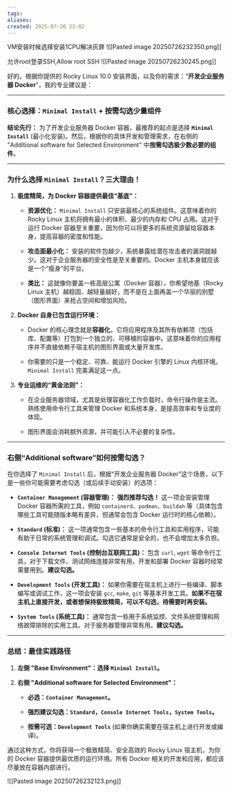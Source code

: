 ```yaml
---
tags: 
aliases: 
created: 2025-07-26 23:02
---
```

VM安装时候选择安装1CPU解决灰屏
![[Pasted image 20250726232350.png]]






允许root登录SSH,Allow root SSH
![[Pasted image 20250726230245.png]]

好的，根据你提供的 Rocky Linux 10.0 安装界面，以及你的需求：“**开发企业服务器 Docker**”，我的专业建议是：

---

### **核心选择：`Minimal Install` + 按需勾选少量组件**

**结论先行：** 为了开发企业服务器 Docker 容器，最推荐的起点是选择 **`Minimal Install`** (最小化安装)。然后，根据你的具体开发和管理需求，在右侧的 "Additional software for Selected Environment" 中**按需勾选极少数必要的组件**。

---

### **为什么选择 `Minimal Install`？三大理由！**

1. **极度精简，为 Docker 容器提供最佳“基底”：**
    
    - **资源优化：** `Minimal Install` 只安装最核心的系统组件。这意味着你的 Rocky Linux 主机将拥有最小的体积、最少的内存和 CPU 占用。这对于运行 Docker 容器至关重要，因为你可以将更多的系统资源留给容器本身，提高容器的密度和性能。
        
    - **攻击面最小化：** 安装的软件包越少，系统暴露给潜在攻击者的漏洞就越少。这对于企业服务器的安全性是至关重要的。Docker 主机本身就应该是一个“瘦身”的平台。
        
    - **类比：** 这就像你要盖一栋高层公寓（Docker 容器），你希望地基（Rocky Linux 主机）越稳固、越轻量越好，而不是在上面再盖一个华丽的别墅（图形界面）来抢占空间和增加风险。
        
2. **Docker 自身已包含运行环境：**
    
    - Docker 的核心理念就是**容器化**，它将应用程序及其所有依赖项（包括库、配置等）打包到一个独立的、可移植的容器中。这意味着你的应用程序并不直接依赖于宿主机的图形界面或大量开发库。
        
    - 你需要的只是一个稳定、可靠、能运行 Docker 引擎的 Linux 内核环境。`Minimal Install` 完美满足这一点。
        
3. **专业运维的“黄金法则”：**
    
    - 在企业服务器领域，尤其是处理容器化工作负载时，命令行操作是主流。熟练使用命令行工具来管理 Docker 和系统本身，是提高效率和专业度的体现。
        
    - 图形界面会消耗额外资源，并可能引入不必要的复杂性。
        

---

### **右侧“Additional software”如何按需勾选？**

在你选择了 `Minimal Install` 后，根据“开发企业服务器 Docker”这个场景，以下是一些你可能需要考虑勾选（或后续手动安装）的选项：

- **`Container Management` (容器管理)：** **强烈推荐勾选！** 这一项会安装管理 Docker 容器所需的工具，例如 `containerd`、`podman`、`buildah` 等（具体包含哪些工具可能随版本略有差异，但通常会包含 Docker 运行时的核心依赖）。
    
- **`Standard` (标准)：** 这一项通常包含一些基本的命令行工具和实用程序，可能有助于日常的系统管理和调试。勾选它通常是安全的，也不会增加太多负担。
    
- **`Console Internet Tools` (控制台互联网工具)：** 包含 `curl`, `wget` 等命令行工具，对于下载文件、测试网络连接非常有用，开发和部署 Docker 容器时经常需要用到。**建议勾选。**
    
- **`Development Tools` (开发工具)：** 如果你需要在宿主机上进行一些编译、脚本编写或调试工作，这一项会安装 `gcc`, `make`, `git` 等基本开发工具。**如果不在宿主机上直接开发，或者想保持极致精简，可以不勾选，待需要时再安装。**
    
- **`System Tools` (系统工具)：** 通常包含一些用于系统监控、文件系统管理和网络故障排除的实用工具。对于服务器管理非常有用。**建议勾选。**
    

---

### **总结：最佳实践路径**

1. **左侧 "Base Environment"：选择 `Minimal Install`。**
    
2. **右侧 "Additional software for Selected Environment"：**
    
    - **必选：`Container Management`。**
        
    - **强烈建议勾选：`Standard`，`Console Internet Tools`，`System Tools`。**
        
    - **按需可选：`Development Tools`** (如果你确实需要在宿主机上进行开发或编译)。
        

通过这种方式，你将获得一个极致精简、安全高效的 Rocky Linux 宿主机，为你的 Docker 容器提供最优质的运行环境。所有 Docker 相关的开发和应用，都应该尽量放在容器内部进行。

![[Pasted image 20250726232123.png]]